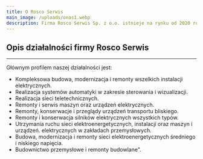 ```yaml
---
title: O Rosco Serwis
main_image: /uploads/onas1.webp
description: Firma Rosco Serwis Sp. z o.o. istnieje na rynku od 2020 roku, powstała w wyniku podziału branży elektrycznej spółki Erbet. Tworzy ją wysokiej klasy zespół doświadczonych i wykwalifikowanych pracowników, którzy swoje umiejętności zdobywali przez wiele lat działając w branży elektrycznej, specjalizując się w utrzymaniu ruchu w zakładzie produkcyjnym oraz realizując liczne projekty w zakresie kompleksowej budowy i uruchomienia infrastruktury elektrycznej.
---
```

  <h2 class="text-center margin-space-auto">Opis działalności firmy Rosco Serwis</h2>  
  <hr class="margin-space-auto"/>

Głównym profilem naszej działalności jest:

* Kompleksowa budowa, modernizacja i remonty wszelkich instalacji elektrycznych.
* Realizacja systemów automatyki w zakresie sterowania i wizualizacji.
* Realizacja sieci teletechnicznych.
* Remonty i serwis maszyn oraz urządzeń elektrycznych.
* Remonty, konserwacje i przeglądy urządzeń transportu bliskiego.
* Remonty i konserwacja silników elektrycznych wszystkich typów.
* Utrzymania ruchu sieci elektroenergetycznych, instalacji oraz maszyn i urządzeń. elektrycznych w zakładach przemysłowych.
* Budowa, modernizacja i remonty sieci elektroenergetycznych średniego i niskiego napięcia.
* Budownictwo przemysłowe i remonty budowlane".